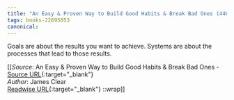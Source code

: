 ```yaml
---
title: "An Easy & Proven Way to Build Good Habits & Break Bad Ones (446271368)"
tags: books-22695053
canonical: 
---
```


Goals are about the results you want to achieve. Systems are about the processes that lead to those results.


[[_Source_: An Easy & Proven Way to Build Good Habits & Break Bad Ones - [Source URL](){:target="_blank"}<br>
_Author_: James Clear<br>
[Readwise URL](https://readwise.io/open/446271368){:target="_blank"}
::wrap]]